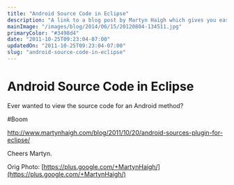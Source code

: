 ```yaml
---
title: "Android Source Code in Eclipse"
description: "A link to a blog post by Martyn Haigh which gives you easy access to Android source code from Eclipse"
mainImage: "/images/blog/2014/06/15/20120804-134511.jpg"
primaryColor: "#3498d4"
date: "2011-10-25T09:23:04-07:00"
updatedOn: "2011-10-25T09:23:04-07:00"
slug: "android-source-code-in-eclipse"
---
```


# Android Source Code in Eclipse

Ever wanted to view the source code for an Android method?

 #Boom

<http://www.martynhaigh.com/blog/2011/10/20/android-sources-plugin-for-eclipse/>

Cheers Martyn.

Orig Photo: [https://plus.google.com/+MartynHaigh/](https://plus.google.com/+MartynHaigh/)